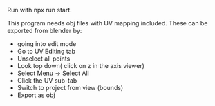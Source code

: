Run with npx run start.

This program needs obj files with UV mapping included. These can be exported from blender by: 
- going into edit mode
- Go to UV Editing tab
- Unselect all points
- Look top down( click on z in the axis viewer)
- Select Menu -> Select All
- Click the UV sub-tab
- Switch to project from view (bounds)
- Export as obj

